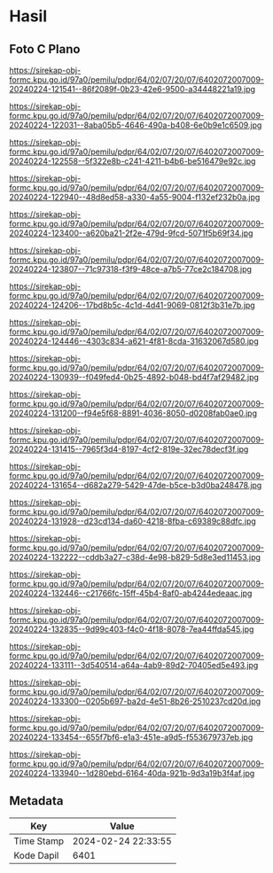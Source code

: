 # Hasil

## Foto C Plano

https://sirekap-obj-formc.kpu.go.id/97a0/pemilu/pdpr/64/02/07/20/07/6402072007009-20240224-121541--86f2089f-0b23-42e6-9500-a34448221a19.jpg

https://sirekap-obj-formc.kpu.go.id/97a0/pemilu/pdpr/64/02/07/20/07/6402072007009-20240224-122031--8aba05b5-4646-490a-b408-6e0b9e1c6509.jpg

https://sirekap-obj-formc.kpu.go.id/97a0/pemilu/pdpr/64/02/07/20/07/6402072007009-20240224-122558--5f322e8b-c241-4211-b4b6-be516479e92c.jpg

https://sirekap-obj-formc.kpu.go.id/97a0/pemilu/pdpr/64/02/07/20/07/6402072007009-20240224-122940--48d8ed58-a330-4a55-9004-f132ef232b0a.jpg

https://sirekap-obj-formc.kpu.go.id/97a0/pemilu/pdpr/64/02/07/20/07/6402072007009-20240224-123400--a620ba21-2f2e-479d-9fcd-5071f5b69f34.jpg

https://sirekap-obj-formc.kpu.go.id/97a0/pemilu/pdpr/64/02/07/20/07/6402072007009-20240224-123807--71c97318-f3f9-48ce-a7b5-77ce2c184708.jpg

https://sirekap-obj-formc.kpu.go.id/97a0/pemilu/pdpr/64/02/07/20/07/6402072007009-20240224-124206--17bd8b5c-4c1d-4d41-9069-0812f3b31e7b.jpg

https://sirekap-obj-formc.kpu.go.id/97a0/pemilu/pdpr/64/02/07/20/07/6402072007009-20240224-124446--4303c834-a621-4f81-8cda-31632067d580.jpg

https://sirekap-obj-formc.kpu.go.id/97a0/pemilu/pdpr/64/02/07/20/07/6402072007009-20240224-130939--f049fed4-0b25-4892-b048-bd4f7af29482.jpg

https://sirekap-obj-formc.kpu.go.id/97a0/pemilu/pdpr/64/02/07/20/07/6402072007009-20240224-131200--f94e5f68-8891-4036-8050-d0208fab0ae0.jpg

https://sirekap-obj-formc.kpu.go.id/97a0/pemilu/pdpr/64/02/07/20/07/6402072007009-20240224-131415--7965f3d4-8197-4cf2-819e-32ec78decf3f.jpg

https://sirekap-obj-formc.kpu.go.id/97a0/pemilu/pdpr/64/02/07/20/07/6402072007009-20240224-131654--d682a279-5429-47de-b5ce-b3d0ba248478.jpg

https://sirekap-obj-formc.kpu.go.id/97a0/pemilu/pdpr/64/02/07/20/07/6402072007009-20240224-131928--d23cd134-da60-4218-8fba-c69389c88dfc.jpg

https://sirekap-obj-formc.kpu.go.id/97a0/pemilu/pdpr/64/02/07/20/07/6402072007009-20240224-132222--cddb3a27-c38d-4e98-b829-5d8e3ed11453.jpg

https://sirekap-obj-formc.kpu.go.id/97a0/pemilu/pdpr/64/02/07/20/07/6402072007009-20240224-132446--c21766fc-15ff-45b4-8af0-ab4244edeaac.jpg

https://sirekap-obj-formc.kpu.go.id/97a0/pemilu/pdpr/64/02/07/20/07/6402072007009-20240224-132835--9d99c403-f4c0-4f18-8078-7ea44ffda545.jpg

https://sirekap-obj-formc.kpu.go.id/97a0/pemilu/pdpr/64/02/07/20/07/6402072007009-20240224-133111--3d540514-a64a-4ab9-89d2-70405ed5e493.jpg

https://sirekap-obj-formc.kpu.go.id/97a0/pemilu/pdpr/64/02/07/20/07/6402072007009-20240224-133300--0205b697-ba2d-4e51-8b26-2510237cd20d.jpg

https://sirekap-obj-formc.kpu.go.id/97a0/pemilu/pdpr/64/02/07/20/07/6402072007009-20240224-133454--655f7bf6-e1a3-451e-a9d5-f553679737eb.jpg

https://sirekap-obj-formc.kpu.go.id/97a0/pemilu/pdpr/64/02/07/20/07/6402072007009-20240224-133940--1d280ebd-6164-40da-921b-9d3a19b3f4af.jpg


## Metadata

| Key        | Value               |
| ---------- | ------------------- |
| Time Stamp | 2024-02-24 22:33:55 |
| Kode Dapil | 6401                |



